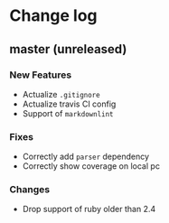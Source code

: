 # Change log

## master (unreleased)

### New Features

* Actualize `.gitignore`
* Actualize travis CI config
* Support of `markdownlint`

### Fixes

* Correctly add `parser` dependency
* Correctly show coverage on local pc

### Changes

* Drop support of ruby older than 2.4
